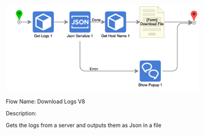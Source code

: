 ![image description](Image.jpg)
 
Flow Name: Download Logs V8
<p>
Description: <p>Gets the logs from a server and outputs them as Json in a file</p>

 
</p>